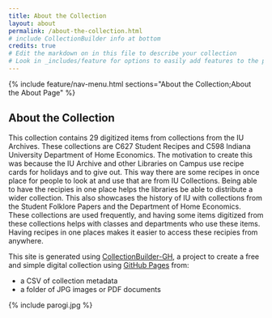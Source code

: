 ```yaml
---
title: About the Collection
layout: about
permalink: /about-the-collection.html
# include CollectionBuilder info at bottom
credits: true
# Edit the markdown on in this file to describe your collection
# Look in _includes/feature for options to easily add features to the page
---
```



{% include feature/nav-menu.html sections="About the Collection;About the About Page" %}

## About the Collection

This collection contains 29 digitized items from collections from the IU Archives. These collections are C627 Student Recipes and C598 Indiana University Department of Home Economics. The motivation to create this was because the IU Archive and other Libraries on Campus use recipe cards for holidays and to give out. This way there are some recipes in once place for people to look at and use that are from IU Collections. Being able to have the recipies in one place helps the libraries be able to distribute a wider collection. This also showcases the history of IU with collections from the Student Folklore Papers and the Department of Home Economics. These collections are used frequently, and having some items digitized from these collections helps with classes and departments who use these items. Having recipes in one places makes it easier to access these recipies from anywhere.  

This site is generated using [CollectionBuilder-GH](https://collectionbuilding.github.io/gh/), a project to create a free and simple digital collection using [GitHub Pages](https://pages.github.com/) from: 

- a CSV of collection metadata
- a folder of JPG images or PDF documents

{% include parogi.jpg %}

